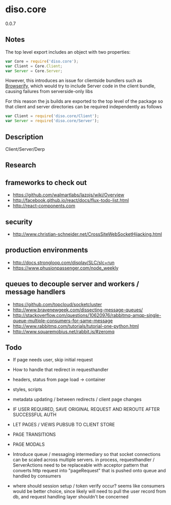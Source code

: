diso.core
===========

0.0.7

Notes
-----

The top level export includes an object with two properties:
```js
var Core = require('diso.core');
var Client = Core.Client;
var Server = Core.Server;
```

However, this introduces an issue for clientside bundlers such as
[Browserify](http://browserify.org), which would try to include Server 
code in the client bundle, causing failures from serverside-only libs

For this reason the js builds are exported to the top level of the package 
so that client and server directories can be required independently as follows

```js
var Client = require('diso.core/Client');
var Server = require('diso.core/Server');
```

Description
-----------
Client/Server/Derp


Research
--------
## frameworks to check out
- https://github.com/walmartlabs/lazojs/wiki/Overview
- http://facebook.github.io/react/docs/flux-todo-list.html
- http://react-components.com

## security
- http://www.christian-schneider.net/CrossSiteWebSocketHijacking.html


## production environments
- http://docs.strongloop.com/display/SLC/slc+run
- https://www.phusionpassenger.com/node_weekly

## queues to decouple server and workers / message handlers
- https://github.com/topcloud/socketcluster
- http://www.bravenewgeek.com/dissecting-message-queues/
- http://stackoverflow.com/questions/10620976/rabbitmq-amqp-single-queue-multiple-consumers-for-same-message
- http://www.rabbitmq.com/tutorials/tutorial-one-python.html
- http://www.squaremobius.net/rabbit.js/#zeromq

Todo
-----


- If page needs user, skip initial request
- How to handle that redirect in requesthandler
- headers, status from page load -> container
- styles, scripts
- metadata updating / between redirects / client page changes
- IF USER REQUIRED, SAVE ORIGINAL REQUEST AND REROUTE AFTER SUCCESSFUL AUTH
- LET PAGES / VIEWS PUBSUB TO CLIENT STORE
- PAGE TRANSITIONS
- PAGE MODALS




- Introduce queue / messaging intermediary so that socket connections can be scaled across multiple servers. in process, requesthandler / ServerActions need to be replaceable with acceptor pattern that converts http request into "pageRequest" that is pushed onto queue and handled by consumers

- where should session setup / token verify occur? seems like consumers would be better choice, since likely will need to pull the user record from db, and request handling layer shouldn't be concerned